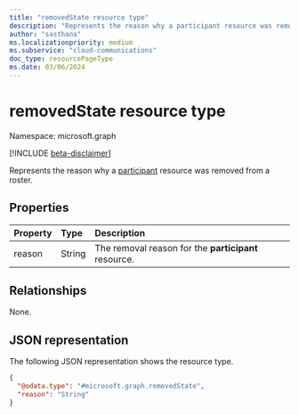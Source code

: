 ```yaml
---
title: "removedState resource type"
description: "Represents the reason why a participant resource was removed from a roster."
author: "sasthana"
ms.localizationpriority: medium
ms.subservice: "cloud-communications"
doc_type: resourcePageType
ms.date: 03/06/2024
---
```


# removedState resource type

Namespace: microsoft.graph

[!INCLUDE [beta-disclaimer](../../includes/beta-disclaimer.md)]

Represents the reason why a [participant](participant.md) resource was removed from a roster.

## Properties

| Property | Type   | Description                          |
|:---------|:-------|:-------------------------------------|
| reason   | String | The removal reason for the **participant** resource. |

## Relationships
None.

## JSON representation

The following JSON representation shows the resource type.

<!-- {
  "blockType": "resource",
  "@odata.type": "microsoft.graph.removedState"
} -->
```json
{
  "@odata.type": "#microsoft.graph.removedState",
  "reason": "String"
}
```
